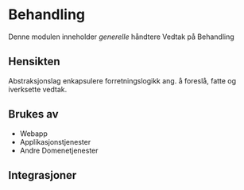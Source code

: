 # Behandling

Denne modulen inneholder *generelle* håndtere Vedtak på Behandling


## Hensikten
Abstraksjonslag enkapsulere forretningslogikk ang. å foreslå, fatte og iverksette vedtak.

## Brukes av

* Webapp
* Applikasjonstjenester
* Andre Domenetjenester

## Integrasjoner
